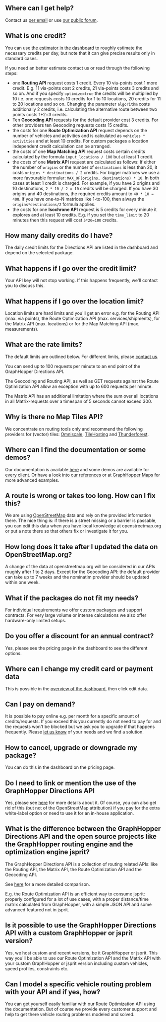 ## Where can I get help?

Contact us [per email](https://graphhopper.com/#contact) or use [our public forum](https://discuss.graphhopper.com/c/directions-api).

## What is one credit?

You can use [the estimator in the dashboard](https://graphhopper.com/dashboard/#/pricing) to roughly estimate the necessary credits per day, but note that it can give precise results only in standard cases. 

If you need an better estimate contact us or read through the following steps:

 * one **Routing API** request costs 1 credit. Every 10 via-points cost 1 more credit. E.g. 11 via-points cost 2 credits, 21 via-points costs 3 credits and so on. And if you specify `optimize=true` the credits will be multiplied by 10 i.e. one requests costs 10 credits for 1 to 10 locations, 20 credits for 11 to 20 locations and so on.
   Changing the parameter `algorithm` costs additionally 2 credits, i.e. calculating the alternative route between two points costs 1+2=3 credits.
 * Ten **Geocoding API** requests for the default provider cost 3 credits. For other providers ten Geocoding requests costs 15 credits.
 * the costs for one **Route Optimization API** request depends on the number of vehicles and activities and is calculated as `vehicles * activities` and at least 10 credits. For custom packages a location independent credit calculation can be arranged.
 * the costs of one **Map Matching API** request costs certain credits calculated by the formula `input_locations / 100` but at least 1 credit.
 * the costs of one **Matrix API** request are calculated as follows: If either the number of `origins` or the number of `destinations` is less than 20, it costs `origins * destinations / 2` credits. For bigger matrices we use a more favourable formular: `MAX_OF(origins, destinations) * 10`. In both cases at least 1 credit is charged. For example, if you have 2 origins and 10 destinations, `2 * 10 / 2 = 10` credits will be charged. If you have 30 origins and 40 destinations, the required credits amount to `40 * 10 = 400`. If you have one-to-N matrices like 1-to-100, then always the `origins*destinations/2` formula applies.
 * the costs for one **Isochrone API** request is 5 credits for every minute it explores and at least 10 credits. E.g. if you set the `time_limit` to 20 minutes then this request will cost `5*20=100` credits.
  
## How many daily credits do I have?

The daily credit limits for the Directions API are listed in the dashboard and depend on the selected package. 

## What happens if I go over the credit limit?

Your API key will not stop working. If this happens frequently, we'll contact you to discuss
this.

## What happens if I go over the location limit?

Location limits are hard limits and you'll get an error e.g. for the Routing API (max. via points), 
the Route Optimization API (max. services/shipments), for the Matrix API (max. locations) or for the Map Matching API (max. measurements).

## What are the rate limits?

The default limits are outlined below. For different limits, please [contact us](https://graphhopper.com/#contact).

You can send up to 100 requests per minute to an end point of the GraphHopper Directions API.

The Geocoding and Routing API, as well as GET requests against the Route Optimization API 
allow an exception with up to 600 requests per minute.

The Matrix API has an additional limitation where the sum over all locations in all 
Matrix-requests over a timespan of 5 seconds cannot exceed 300.

## Why is there no Map Tiles API?

We concentrate on routing tools only and recommend the following providers for (vector) tiles: [Omniscale](https://omniscale.com/), [TileHosting](https://www.tilehosting.com/) and [Thunderforest](http://thunderforest.com/).

## Where can I find the documentation or some demos?

Our documentation is available [here](./index.md) and some demos are available for [every client](./index.md#api-clients-and-examples). Or have a look into [our references](https://graphhopper.com/#usecases) or at [GraphHopper Maps](https://graphhopper.com/maps/) for more advanced examples.

## A route is wrong or takes too long. How can I fix this?

We are using [OpenStreetMap](https://www.openstreetmap.org) data and rely on the provided information there.
The nice thing is: if there is a street missing or a barrier is passable, you can edit this data when you have local knowledge at
openstreetmap.org or put a note there so that others fix or investigate it for you.

## How long does it take after I updated the data on OpenStreetMap.org?

A change of the data at openstreetmap.org will be considered in our APIs roughly after 1 to 2
days. Except for the Geocoding API: the default provider can take up to 7
weeks and the nominatim provider should be updated within one week.

## What if the packages do not fit my needs?

For individual requirements we offer custom packages and support contracts.
For very large volume or intense calculations we also offer hardware-only
limited setups.

## Do you offer a discount for an annual contract?

Yes, please see the pricing page in the dashboard to see the different
options.

## Where can I change my credit card or payment data

This is possible in the [overview of the dashboard](https://graphhopper.com/dashboard/#/overview), then click edit data.

## Can I pay on demand?

It is possible to pay online e.g. per month for a specific amount of credits/requests. If you exceed this you currently do not 
need to pay for and the requests won't be blocked but we ask you to upgrade if that happens frequently.
Please [let us know](https://graphhopper.com/#contact) of your needs and we find a solution.


## How to cancel, upgrade or downgrade my package?

You can do this in the dashboard on the pricing page.


## Do I need to link or mention the use of the GraphHopper Directions API

Yes, please see [here](https://graphhopper.com/api/1/docs/#attribution) for more details about it. 
Of course, you can also get rid of this (but not of the OpenStreetMap attribution) if you pay for 
the extra white-label option or need to use it for an in-house application.


## What is the difference between the GraphHopper Directions API and the open source projects like the GraphHopper routing engine and the optimization engine jsprit?

The GraphHopper Directions API is a collection of routing related APIs: like the Routing API, the Matrix API, the Route Optimization API and the Geocoding API. 

See [here](https://www.graphhopper.com/open-source/) for a more detailed comparison.

E.g. the Route Optimization API is an efficient way to consume jsprit: properly configured for a lot of use cases, 
with a proper distance/time matrix calculated from GraphHopper, with a simple JSON API and some advanced featured not in jsprit.

## Is it possible to use the GraphHopper Directions API with a custom GraphHopper or jsprit version?

Yes, we host custom and recent versions, be it GraphHopper or jsprit. This way you'll be able to use our Route Optimization API and the 
Matrix API with your custom GraphHopper or jsprit version including custom vehicles, speed profiles, constraints etc.

## Can I model a specific vehicle routing problem with your API and if yes, how?

You can get yourself easily familiar with our Route Optimization API using the documentation. But of course we provide every customer 
support and help to get there vehicle routing problems modeled and solved.
